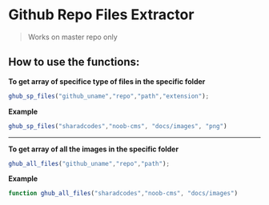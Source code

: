# Github Repo Files Extractor

>Works on master repo only



## How to use the functions:

**To get array of specifice type of files in the specific folder**

```js
ghub_sp_files("github_uname","repo","path","extension");
```

**Example**

```js
ghub_sp_files("sharadcodes","noob-cms", "docs/images", "png")
```

---

**To get array of all the images in the specific folder**

```js
ghub_all_files("github_uname","repo","path");
```

**Example**

```js
function ghub_all_files("sharadcodes","noob-cms", "docs/images")
```
